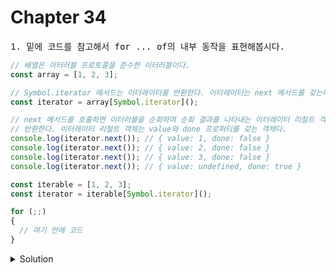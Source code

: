 # Chapter 34


<pre>1. 밑에 코드를 참고해서 for ... of의 내부 동작을 표현해봅시다.</pre>

```js
// 배열은 이터러블 프로토콜을 준수한 이터러블이다.
const array = [1, 2, 3];

// Symbol.iterator 메서드는 이터레이터를 반환한다. 이터레이터는 next 메서드를 갖는다.
const iterator = array[Symbol.iterator]();

// next 메서드를 호출하면 이터러블을 순회하며 순회 결과를 나타내는 이터레이터 리절트 객체를
// 반환한다. 이터레이터 리절트 객체는 value와 done 프로퍼티를 갖는 객체다.
console.log(iterator.next()); // { value: 1, done: false }
console.log(iterator.next()); // { value: 2, done: false }
console.log(iterator.next()); // { value: 3, done: false }
console.log(iterator.next()); // { value: undefined, done: true }
```

```js
const iterable = [1, 2, 3];
const iterator = iterable[Symbol.iterator]();

for (;;) 
{
  // 여기 안에 코드 
}
```

<details>
  <summary>Solution</summary>
  <pre>for ... of문은 내부적으로 이터레이터의 next 메소드를 호출하여 이터러블을 순회하며
반환한 이터레이터 result 객체의 value 프로퍼티를 for ... of문의 변수로 할당한다고 합니당.</pre>

  ```js
// 이터러블
  const iterable = [1, 2, 3];
  const iterator = iterable[Symbol.iterator]();

  for (;;) {
  // 이터레이터의 next 메서드를 호출하여 이터러블을 순회한다. 이때 next 메서드는 이터레이터 리절트 객체를 반환한다.
  const res = iterator.next();

  // next 메서드가 반환한 이터레이터 리절트 객체의 done 프로퍼티 값이 true이면 이터러블의 순회를 중단한다.
  if (res.done) break;

  // 이터레이터 리절트 객체의 value 프로퍼티 값을 item 변수에 할당한다.
  const item = res.value;
  console.log(item); // 1 2 3
  }
  ```
  
</details>  

<br>